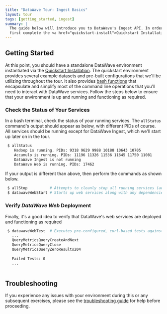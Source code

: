 ```yaml
---
title: "DataWave Tour: Ingest Basics"
layout: tour
tags: [getting_started, ingest]
summary: |
  The guide below will introduce you to DataWave's Ingest API. In order to follow along with the examples, you should
  first complete the <a href="quickstart-install">Quickstart Installation</a>
---
```


## Getting Started

At this point, you should have a standalone DataWave environment instantiated via the [Quickstart Installation](quickstart-install).
The quickstart environment provides several example datasets and pre-built configurations that we'll be utilizing throughout
the tour. It also provides [bash functions](quickstart-reference) that encapsulate and simplify most of the command line
operations that you'll need to interact with DataWave services. Follow the steps below to ensure that your environment is
up and running and functioning as required.

### Check the Status of Your Services

In a bash terminal, check the status of your running services. The `allStatus` command's output should
appear as below, with different PIDs of course. All services should be running except for DataWave Ingest, which we'll
start up later on in the tour.

```bash
 $ allStatus
    Hadoop is running. PIDs: 9318 9629 9988 10188 10643 10705
    Accumulo is running. PIDs: 11196 11326 11536 11645 11750 11081
    DataWave Ingest is not running
    DataWave Web is running. PIDs: 17462
```

If your output is different than above, then perform the commands as shown below.

```bash
 $ allStop          # Attempts to cleanly stop all running services (add --hard flag, if necessary)
 $ datawaveWebStart # Starts up web services along with any dependencies (e.g., Hadoop, Accumulo, etc)
```

### Verify *DataWave Web* Deployment

Finally, it's a good idea to verify that DataWave's web services are deployed and functioning as required

```bash
 $ datawaveWebTest  # Executes pre-configured, curl-based tests against the REST API
   ...
   QueryMetricsQueryCreateAndNext
   QueryMetricsQueryClose
   QueryMetricsQueryZeroResults204
   
   Failed Tests: 0 
   ...
   
```

## Troubleshooting

If you experience any issues with your environment during this or any subsequent exercises, please see the [troubleshooting guide](quickstart-trouble)
for help before proceeding. 
